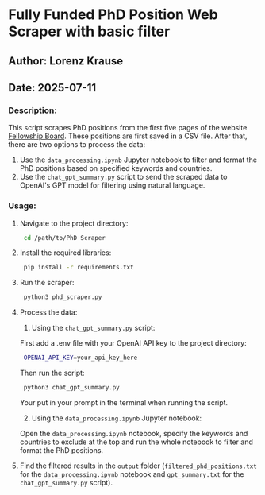 # Fully Funded PhD Position Web Scraper with basic filter
## Author: Lorenz Krause
## Date: 2025-07-11
### Description: 
This script scrapes PhD positions from the first five pages of the website [Fellowship Board](https://fellowshipbard.com/). These positions are first saved in a CSV file. After that, there are two options to process the data:
1. Use the `data_processing.ipynb` Jupyter notebook to filter and format the PhD positions based on specified keywords and countries.
2. Use the `chat_gpt_summary.py` script to send the scraped data to OpenAI's GPT model for filtering using natural language.

### Usage:
1. Navigate to the project directory:
   ```bash
    cd /path/to/PhD Scraper
   ```

2. Install the required libraries:
   ```bash
    pip install -r requirements.txt
   ```

3. Run the scraper:
   ```bash
    python3 phd_scraper.py
   ```

4. Process the data:

   1. Using the `chat_gpt_summary.py` script:

   First add a .env file with your OpenAI API key to the project directory:
   ```bash
    OPENAI_API_KEY=your_api_key_here
   ```

   Then run the script:
   ```bash
    python3 chat_gpt_summary.py
   ```

   Your put in your prompt in the terminal when running the script.

   2. Using the `data_processing.ipynb` Jupyter notebook:

    Open the `data_processing.ipynb` notebook, specify the keywords and countries to exclude at the top and run the whole notebook to filter and format the PhD positions.

5. Find the filtered results in the `output` folder (`filtered_phd_positions.txt` for the `data_processing.ipynb` notebook and `gpt_summary.txt` for the `chat_gpt_summary.py` script).

